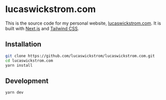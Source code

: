 # lucaswickstrom.com

This is the source code for my personal website, [lucaswickstrom.com](https://lucaswickstrom.com). It is built with [Next.js](https://nextjs.org/) and [Tailwind CSS](https://tailwindcss.com/).

## Installation

```bash
git clone https://github.com/lucaswickstrom/lucaswickstrom.com.git
cd lucaswickstrom.com
yarn install
```

## Development

```bash
yarn dev
```

